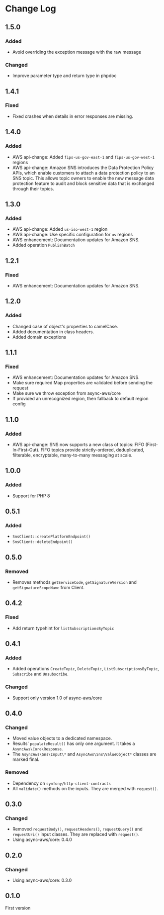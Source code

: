 # Change Log

## 1.5.0

### Added

- Avoid overriding the exception message with the raw message

### Changed

- Improve parameter type and return type in phpdoc

## 1.4.1

### Fixed

- Fixed crashes when details in error responses are missing.

## 1.4.0

### Added

- AWS api-change: Added `fips-us-gov-east-1` and `fips-us-gov-west-1` regions
- AWS api-change: Amazon SNS introduces the Data Protection Policy APIs, which enable customers to attach a data protection policy to an SNS topic. This allows topic owners to enable the new message data protection feature to audit and block sensitive data that is exchanged through their topics.

## 1.3.0

### Added

- AWS api-change: Added `us-iso-west-1` region
- AWS api-change: Use specific configuration for `us` regions
- AWS enhancement: Documentation updates for Amazon SNS.
- Added operation `PublishBatch`

## 1.2.1

### Fixed

- AWS enhancement: Documentation updates for Amazon SNS.

## 1.2.0

### Added

- Changed case of object's properties to camelCase.
- Added documentation in class headers.
- Added domain exceptions

## 1.1.1

### Fixed

- AWS enhancement: Documentation updates for Amazon SNS.
- Make sure required Map properties are validated before sending the request
- Make sure we throw exception from async-aws/core
- If provided an unrecognized region, then fallback to default region config

## 1.1.0

### Added

- AWS api-change: SNS now supports a new class of topics: FIFO (First-In-First-Out). FIFO topics provide strictly-ordered, deduplicated, filterable, encryptable, many-to-many messaging at scale.

## 1.0.0

### Added

- Support for PHP 8

## 0.5.1

### Added

- `SnsClient::createPlatformEndpoint()`
- `SnsClient::deleteEndpoint()`

## 0.5.0

### Removed

- Removes methods `getServiceCode`, `getSignatureVersion` and `getSignatureScopeName` from Client.

## 0.4.2

### Fixed

- Add return typehint for `listSubscriptionsByTopic`

## 0.4.1

### Added

- Added operations `CreateTopic`, `DeleteTopic`, `ListSubscriptionsByTopic`, `Subscribe` and `Unsubscribe`.

### Changed

- Support only version 1.0 of async-aws/core

## 0.4.0

### Changed

- Moved value objects to a dedicated namespace.
- Results' `populateResult()` has only one argument. It takes a `AsyncAws\Core\Response`.
- The `AsyncAws\Sns\Input\*` and `AsyncAws\Sns\ValueObject*` classes are marked final.

### Removed

- Dependency on `symfony/http-client-contracts`
- All `validate()` methods on the inputs. They are merged with `request()`.

## 0.3.0

### Changed

- Removed `requestBody()`, `requestHeaders()`, `requestQuery()` and `requestUri()` input classes. They are replaced with `request()`.
- Using async-aws/core: 0.4.0

## 0.2.0

### Changed

- Using async-aws/core: 0.3.0

## 0.1.0

First version
